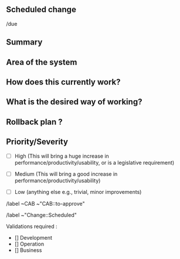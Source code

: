 ## Scheduled change
<!-- Scheduled change, to be approved by the CAB before due date. -->
<!-- A scheduled change is usually set on external dependencies -->

<!-- Set Due Date : /due <in 2 days | this Friday | December 31st> -->
/due 

<!-- Severity : choose one -->
<!-- /label ~"Severity::1-Critical" --> 
<!-- /label ~"Severity::2-Major" -->
<!-- /label ~"Severity::3-Moderate" -->
<!-- /label ~"Severity::4-Minor" -->
<!-- /label ~"Severity::5-Cosmetic" -->


## Summary
<!-- Outline the issue being faced, and why this required a change !-->

## Area of the system
<!-- This might only be one part, but may involve multiple sections !-->

## How does this currently work?
<!-- the current process, and any associated business rules !-->

## What is the desired way of working?
<!-- after the change, what should the process be, and what should the business rules be !-->

## Rollback plan ?
<!-- describe how to rollback the change in case the expected change is not working -->

## Priority/Severity
<!-- Delete as appropriate. The priority and severity assigned may be different to this !-->
- [ ] High (This will bring a huge increase in performance/productivity/usability, or is a legislative requirement)
- [ ] Medium (This will bring a good increase in performance/productivity/usability)
- [ ] Low (anything else e.g., trivial, minor improvements)



<!-- METADATA for project management, please leave the following lines -->
<!-- Scheduled change, to be approved by the CAB before due date. -->
<!-- labels for gitlab CAB issues Board -->
/label ~CAB ~"CAB::to-approve"
<!-- identify the kind of change -->
/label ~"Change::Scheduled"

<!-- Validators : please fill with your gitlab user @handle -->
Validations required :
- [] Development
- [] Operation
- [] Business

<!-- METADATA - end -->
